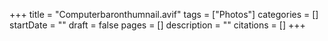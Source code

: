 +++
title = "Computerbaronthumnail.avif"
tags = ["Photos"]
categories = []
startDate = ""
draft = false
pages = []
description = ""
citations = []
+++
